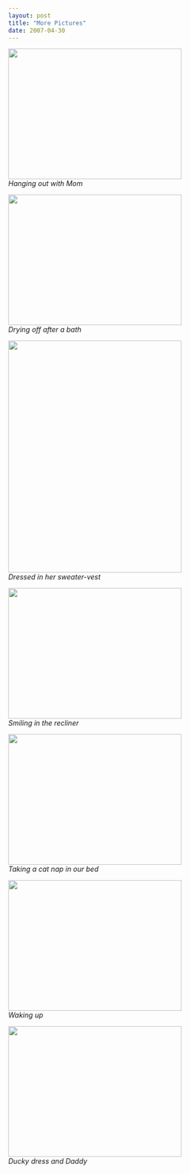 ```yaml
---
layout: post
title: "More Pictures"
date: 2007-04-30
---
```


<p>
<img src="/Portals/thepaladinos/Blog/Files/1/27/P1000520%20(Custom).JPG" alt="" width="350" height="263" /><br />
<em>Hanging out with Mom</em>
</p>
<p>
<img src="/Portals/thepaladinos/Blog/Files/1/27/P1000563%20(Custom).JPG" alt="" width="350" height="263" /><br />
<em>Drying off after a bath</em>
</p>
<p>
<img src="/Portals/thepaladinos/Blog/Files/1/27/P1000503%20(Custom).JPG" alt="" width="350" height="467" /><br />
<em>Dressed in her sweater-vest</em>
</p>
<p>
<img src="/Portals/thepaladinos/Blog/Files/1/27/P1000539%20(Custom).JPG" alt="" width="350" height="263" /><br />
<em>Smiling in the recliner</em>
</p>
<p>
<img src="/Portals/thepaladinos/Blog/Files/1/27/P1000506%20(Custom).JPG" alt="" width="350" height="263" /><br />
<em>Taking a cat nap in our bed</em>
</p>
<p>
<img src="/Portals/thepaladinos/Blog/Files/1/27/P1000603%20(Custom).JPG" alt="" width="350" height="263" /><br />
<em>Waking up</em>
</p>
<p>
<img src="/Portals/thepaladinos/Blog/Files/1/27/P1000615%20(Custom).JPG" alt="" width="350" height="263" /><br />
<em>Ducky dress and Daddy</em>
</p>
